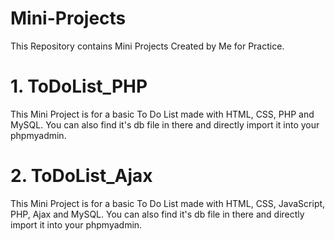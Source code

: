 # Mini-Projects

This Repository contains Mini Projects Created by Me for Practice.

# 1. ToDoList_PHP

This Mini Project is for a basic To Do List made with HTML, CSS, PHP and MySQL. You can also find it's db file in there and directly import it into your phpmyadmin.

# 2. ToDoList_Ajax

This Mini Project is for a basic To Do List made with HTML, CSS, JavaScript, PHP, Ajax and MySQL. You can also find it's db file in there and directly import it into your phpmyadmin.
